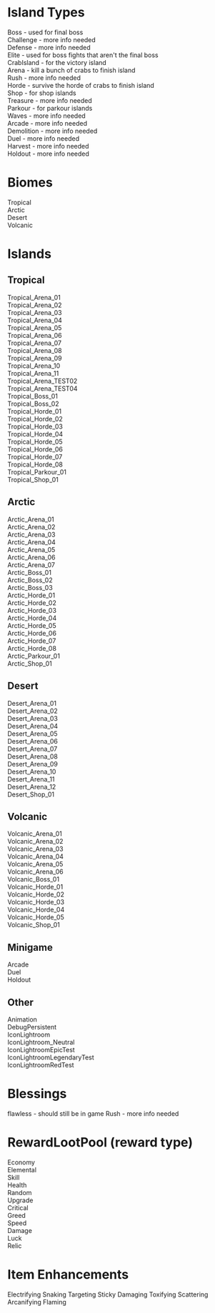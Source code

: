 
# Island Types

Boss - used for final boss  
Challenge - more info needed  
Defense - more info needed  
Elite - used for boss fights that aren't the final boss  
CrabIsland - for the victory island  
Arena - kill a bunch of crabs to finish island  
Rush - more info needed  
Horde - survive the horde of crabs to finish island  
Shop - for shop islands  
Treasure - more info needed  
Parkour - for parkour islands  
Waves - more info needed  
Arcade - more info needed  
Demolition - more info needed  
Duel - more info needed  
Harvest - more info needed  
Holdout - more info needed  

# Biomes
Tropical  
Arctic  
Desert  
Volcanic

# Islands

## Tropical
Tropical_Arena_01  
Tropical_Arena_02  
Tropical_Arena_03  
Tropical_Arena_04  
Tropical_Arena_05  
Tropical_Arena_06  
Tropical_Arena_07  
Tropical_Arena_08  
Tropical_Arena_09  
Tropical_Arena_10  
Tropical_Arena_11  
Tropical_Arena_TEST02  
Tropical_Arena_TEST04  
Tropical_Boss_01  
Tropical_Boss_02  
Tropical_Horde_01  
Tropical_Horde_02  
Tropical_Horde_03  
Tropical_Horde_04  
Tropical_Horde_05  
Tropical_Horde_06  
Tropical_Horde_07  
Tropical_Horde_08  
Tropical_Parkour_01  
Tropical_Shop_01

## Arctic
  
Arctic_Arena_01  
Arctic_Arena_02  
Arctic_Arena_03  
Arctic_Arena_04  
Arctic_Arena_05  
Arctic_Arena_06  
Arctic_Arena_07  
Arctic_Boss_01  
Arctic_Boss_02  
Arctic_Boss_03  
Arctic_Horde_01  
Arctic_Horde_02  
Arctic_Horde_03  
Arctic_Horde_04  
Arctic_Horde_05  
Arctic_Horde_06  
Arctic_Horde_07  
Arctic_Horde_08  
Arctic_Parkour_01  
Arctic_Shop_01
  
## Desert

Desert_Arena_01  
Desert_Arena_02  
Desert_Arena_03  
Desert_Arena_04  
Desert_Arena_05  
Desert_Arena_06  
Desert_Arena_07  
Desert_Arena_08  
Desert_Arena_09  
Desert_Arena_10  
Desert_Arena_11  
Desert_Arena_12  
Desert_Shop_01
  
## Volcanic
  
Volcanic_Arena_01  
Volcanic_Arena_02  
Volcanic_Arena_03  
Volcanic_Arena_04  
Volcanic_Arena_05  
Volcanic_Arena_06  
Volcanic_Boss_01  
Volcanic_Horde_01  
Volcanic_Horde_02  
Volcanic_Horde_03  
Volcanic_Horde_04  
Volcanic_Horde_05  
Volcanic_Shop_01
  
## Minigame
  
Arcade  
Duel  
Holdout

  
## Other
  
Animation  
DebugPersistent  
IconLightroom  
IconLightroom_Neutral  
IconLightroomEpicTest  
IconLightroomLegendaryTest  
IconLightroomRedTest


# Blessings

flawless - should still be in game
Rush - more info needed

# RewardLootPool (reward type)

Economy  
Elemental  
Skill  
Health  
Random  
Upgrade  
Critical  
Greed  
Speed  
Damage  
Luck  
Relic  

# Item Enhancements
Electrifying
Snaking
Targeting
Sticky
Damaging
Toxifying
Scattering
Arcanifying
Flaming